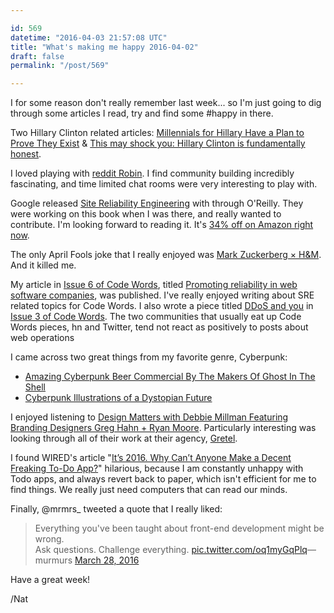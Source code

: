 ```yaml
---

id: 569
datetime: "2016-04-03 21:57:08 UTC"
title: "What's making me happy 2016-04-02"
draft: false
permalink: "/post/569"

---
```


I for some reason don't really remember last week... so I'm just going to dig through some articles I read, try and find some #happy in there.

Two Hillary Clinton related articles: [Millennials for Hillary Have a Plan to Prove They Exist](https://www.wired.com/2016/03/millennials-hillary-plan-prove-exist/) & [This may shock you: Hillary Clinton is fundamentally honest](https://www.theguardian.com/commentisfree/2016/mar/28/hillary-clinton-honest-transparency-jill-abramson).

I loved playing with [reddit Robin](http://www.redditblog.com/2016/04/robin.html). I find community building incredibly fascinating, and time limited chat rooms were very interesting to play with.

Google released [Site Reliability Engineering](http://shop.oreilly.com/product/0636920041528.do) with through O'Reilly. They were working on this book when I was there, and really wanted to contribute. I'm looking forward to reading it.  It's [34% off on Amazon right now](http://amzn.to/1RVWHYr).

The only April Fools joke that I really enjoyed was [Mark Zuckerberg × H&M](https://markforhm.com/). And it killed me.

My article in [Issue 6 of Code Words](https://codewords.recurse.com/issues/six), titled [Promoting reliability in web software companies](https://codewords.recurse.com/issues/six/promoting-reliability-in-web-software-companies), was published. I've really enjoyed writing about SRE related topics for Code Words. I also wrote a piece titled [DDoS and you](https://codewords.recurse.com/issues/three/ddos-and-you) in [Issue 3 of Code Words](https://codewords.recurse.com/issues/three). The two communities that usually eat up Code Words pieces, hn and Twitter, tend not react as positively to posts about web operations

I came across two great things from my favorite genre, Cyberpunk:

* [Amazing Cyberpunk Beer Commercial By The Makers Of Ghost In The Shell](http://io9.gizmodo.com/amazing-cyberpunk-beer-commercial-by-the-makers-of-ghos-1554510274)
* [Cyberpunk Illustrations of a Dystopian Future](http://thecreatorsproject.vice.com/blog/cyberpunk-art-book-gonzales)

I enjoyed listening to [Design Matters with Debbie Millman Featuring Branding Designers Greg Hahn + Ryan Moore](https://designobserver.com/feature/greg-hahn--ryan-moore/39250/). Particularly interesting was looking through all of their work at their agency, [Gretel](https://gretelny.com/).

I found WIRED's article "[It’s 2016. Why Can’t Anyone Make a Decent Freaking To-Do App?](http://www.wired.com/2016/03/best-to-do-list-app?mbid=social_fb)" hilarious, because I am constantly unhappy with Todo apps, and always revert back to paper, which isn't efficient for me to find things. We really just need computers that can read our minds.

Finally, @mrmrs\_ tweeted a quote that I really liked:

<blockquote class="twitter-tweet" data-lang="en">Everything you&#39;ve been taught about front-end development might be wrong. <br />Ask questions. Challenge everything. <a href="https://t.co/oq1myGqPlq">pic.twitter.com/oq1myGqPlq</a>&mdash; murmurs <a href="https://twitter.com/mrmrs\_/status/714594239502557184">March 28, 2016</a></blockquote>

Have a great week\!

/Nat
